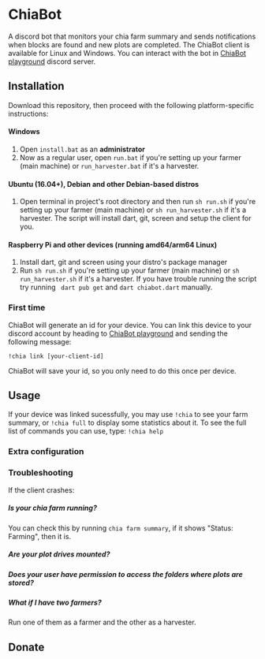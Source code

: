 # ChiaBot

A discord bot that monitors your chia farm summary and sends notifications when blocks are found and new plots are completed.
The ChiaBot client is available for Linux and Windows. You can interact with the bot in [ChiaBot playground](https://discord.gg/fPjnWYYFmp) discord server.

## Installation 
Download this repository, then proceed with the following platform-specific instructions:

#### Windows
1. Open `` install.bat `` as an **administrator**
2. Now as a regular user, open `` run.bat `` if you're setting up your farmer (main machine) or `` run_harvester.bat `` if it's a harvester.

#### Ubuntu (16.04+), Debian and other Debian-based distros
1. Open terminal in project's root directory and then run `` sh run.sh `` if you're setting up your farmer (main machine) or `` sh run_harvester.sh `` if it's a harvester.
The script will install dart, git, screen and setup the client for you.

#### Raspberry Pi and other devices (running amd64/arm64 Linux)
1. Install dart, git and screen using your distro's package manager
2. Run `` sh run.sh `` if you're setting up your farmer (main machine) or `` sh run_harvester.sh `` if it's a harvester.
If you have trouble running the script try running `` dart pub get`` and `` dart chiabot.dart `` manually.

### First time
ChiaBot will generate an id for your device. You can link this device to your discord account by heading to [ChiaBot playground](https://discord.gg/fPjnWYYFmp) and sending the following message:
```
!chia link [your-client-id]
```
ChiaBot will save your id, so you only need to do this once per device.

## Usage
If your device was linked sucessfully, you may use `` !chia `` to see your farm summary, or `` !chia full `` to display some statistics about it.
To see the full list of commands you can use, type: `` !chia help ``

### Extra configuration

### Troubleshooting
If the client crashes:
##### Is your chia farm running? 
  You can check this by running ` chia farm summary `, if it shows "Status: Farming", then it is.
##### Are your plot drives mounted?
##### Does your user have permission to access the folders where plots are stored?

##### What if I have two farmers?
  Run one of them as a farmer and the other as a harvester.
## Donate
